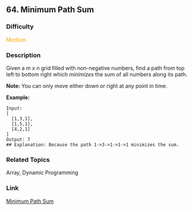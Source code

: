 ## 64. Minimum Path Sum
### Difficulty

 <font color=orange>Medium</font>

### Description

Given a _m_ x _n_ grid filled with non-negative numbers, find a path from top
left to bottom right which _minimizes_ the sum of all numbers along its path.

**Note:** You can only move either down or right at any point in time.

**Example:**
            Input:    [      [1,3,1],      [1,5,1],      [4,2,1]    ]    Output: 7    ## Explanation: Because the path 1->3->1->1->1 minimizes the sum.    


### Related Topics

Array, Dynamic Programming


### Link
[Minimum Path Sum](https://leetcode.com/problems/minimum-path-sum)
